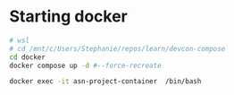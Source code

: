# Starting docker

```bash
# wsl
# cd /mnt/c/Users/Stephanie/repos/learn/devcon-compose
cd docker 
docker compose up -d #--force-recreate

docker exec -it asn-project-container  /bin/bash
```